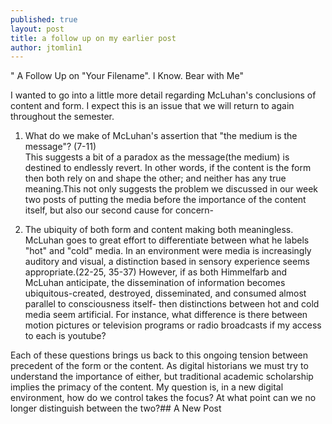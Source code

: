 ```yaml
---
published: true
layout: post
title: a follow up on my earlier post
author: jtomlin1
---
```


" A Follow Up on "Your Filename". I Know. Bear with Me"

I wanted to go into a little more detail regarding McLuhan's conclusions of content and form. I expect this is an issue that we will return to again throughout the semester.

1. What do we make of McLuhan's assertion that "the medium is the message"? (7-11)  
This suggests a bit of a paradox as the message(the medium) is destined to endlessly revert. In other words, if the content is the form then both rely on and shape the other; and neither has any true meaning.This not only suggests the problem we discussed in our week two posts of putting the media before the importance of the content itself, but also our second cause for concern-

2. The ubiquity of both form and content making both meaningless. McLuhan goes to great effort to differentiate between what he labels "hot" and "cold" media. In an environment were media is increasingly auditory and visual, a distinction based in sensory experience seems appropriate.(22-25, 35-37) However, if as both Himmelfarb and McLuhan anticipate, the dissemination of information becomes ubiquitous-created, destroyed, disseminated, and consumed almost parallel to consciousness itself- then distinctions between hot and cold media seem artificial. For instance, what difference is there between motion pictures or television programs or radio broadcasts if my access to each is youtube? 

Each of these questions brings us back to this ongoing tension between precedent of the form or the content. As digital historians we must try to understand the importance of either, but traditional academic scholarship implies the primacy of the content. My question is, in a new digital environment, how do we control takes the focus? At what point can we no longer distinguish between the two?## A New Post



